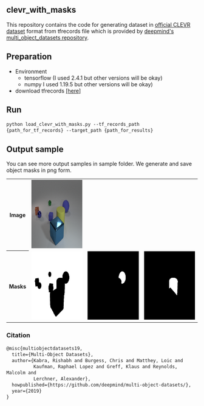 ## clevr_with_masks
This repository contains the code for generating dataset in [official CLEVR dataset](https://cs.stanford.edu/people/jcjohns/clevr/) format from tfrecords file which is provided by [deepmind's multi_object_datasets repository](https://github.com/deepmind/multi_object_datasets).

## Preparation
- Environment
    - tensorflow (I used 2.4.1 but other versions will be okay)
    - numpy I used 1.19.5 but other versions will be okay)
- download tfrecords [[here]](https://github.com/deepmind/multi_object_datasets)

## Run
```
python load_clevr_with_masks.py --tf_records_path {path_for_tf_records} --target_path {path_for_results}
```

## Output sample
You can see more output samples in sample folder. We generate and save object masks in png form.
<table>
  <tr>
    <th scope="row">Image</th> 
    <td ><center><img src="sample/CLEVR_image_0.png" height="180"> </center></td>
  </tr>
  <tr>
    <th scope="row">Masks</th>
    <td ><center><img src="sample/CLEVR_mask_0_0.png" height="180"> </center></td>
    <td ><center><img src="sample/CLEVR_mask_0_1.png" height="180"> </center></td>
    <td ><center><img src="sample/CLEVR_mask_0_2.png" height="180"> </center></td>
  </tr>
</table>


### Citation
```
@misc{multiobjectdatasets19,
  title={Multi-Object Datasets},
  author={Kabra, Rishabh and Burgess, Chris and Matthey, Loic and
          Kaufman, Raphael Lopez and Greff, Klaus and Reynolds, Malcolm and
          Lerchner, Alexander},
  howpublished={https://github.com/deepmind/multi-object-datasets/},
  year={2019}
}
```
